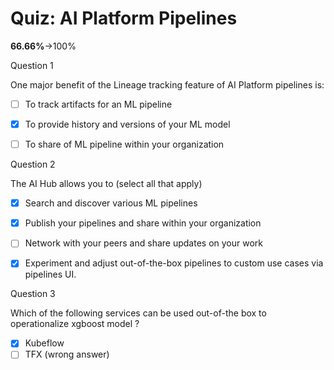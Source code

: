 # Quiz: AI Platform Pipelines

**66.66%**->100%

Question 1

One major benefit of the Lineage tracking feature of AI Platform pipelines is:



- [ ] To track artifacts for an ML pipeline
- [x] To provide history and versions of your ML model
- [ ] To share of ML pipeline within your organization

 

Question 2

The AI Hub allows you to (select all that apply)

- [x] Search and discover various ML pipelines
- [x] Publish your pipelines and share within your organization
- [ ] Network with your peers and share updates on your work
- [x] Experiment and adjust out-of-the-box pipelines to custom use cases via pipelines UI.



Question 3

Which of the following services can be used out-of-the box to operationalize xgboost model ?



- [x] Kubeflow
- [ ] TFX (wrong answer)
